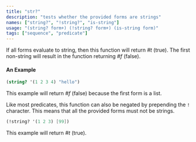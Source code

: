 ```yaml
---
title: "str?"
description: "tests whether the provided forms are strings"
names: ["string?", "!string?", "is-string"]
usage: "(string? form+) (!string? form+) (is-string form)"
tags: ["sequence", "predicate"]
---
```


If all forms evaluate to string, then this function will return _#t_ (true). The first non-string will result in the function returning _#f_ (false).

#### An Example

```scheme
(string? '(1 2 3 4) "hello")
```

This example will return _#f_ (false) because the first form is a list.

Like most predicates, this function can also be negated by prepending the `!` character. This means that all the provided forms must not be strings.

```scheme
(!string? '(1 2 3) [99])
```

This example will return _#t_ (true).
